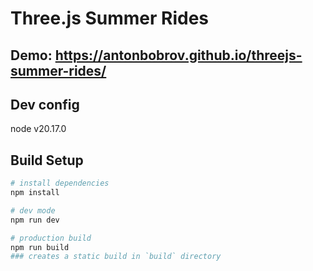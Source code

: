 # Three.js Summer Rides

## Demo: https://antonbobrov.github.io/threejs-summer-rides/

## Dev config
node v20.17.0

## Build Setup

```bash
# install dependencies
npm install

# dev mode
npm run dev

# production build
npm run build
### creates a static build in `build` directory
```